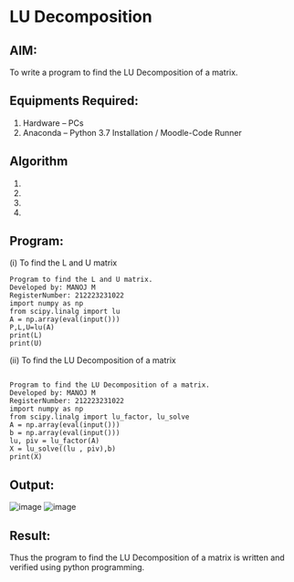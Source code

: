 # LU Decomposition 

## AIM:
To write a program to find the LU Decomposition of a matrix.

## Equipments Required:
1. Hardware – PCs
2. Anaconda – Python 3.7 Installation / Moodle-Code Runner

## Algorithm
1. 
2. 
3. 
4. 

## Program:
(i) To find the L and U matrix
```
Program to find the L and U matrix.
Developed by: MANOJ M
RegisterNumber: 212223231022
import numpy as np
from scipy.linalg import lu
A = np.array(eval(input()))
P,L,U=lu(A)
print(L)
print(U)
```
(ii) To find the LU Decomposition of a matrix
```

Program to find the LU Decomposition of a matrix.
Developed by: MANOJ M
RegisterNumber: 212223231022
import numpy as np
from scipy.linalg import lu_factor, lu_solve
A = np.array(eval(input()))
b = np.array(eval(input()))
lu, piv = lu_factor(A)
X = lu_solve((lu , piv),b)
print(X)
```

## Output:
![image](https://github.com/Manoj0079940/LU-Decomposition/assets/149366208/996b25f9-c57a-4fa2-84ca-c3f34a16593e)
![image](https://github.com/Manoj0079940/LU-Decomposition/assets/149366208/7f066a71-1087-4d0a-a26d-846066630fba)



## Result:
Thus the program to find the LU Decomposition of a matrix is written and verified using python programming.

